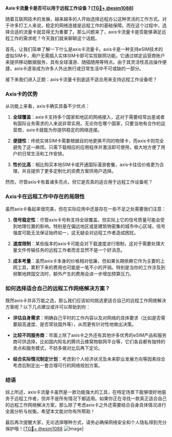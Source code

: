 **Axis卡流量卡是否可以用于远程工作设备？[[TG💪+ @esim1088](https://t.me/s/esim1088)]**

随着互联网技术的发展，越来越多的人开始选择远程办公这种灵活的工作方式。对于许多打工人来说，稳定的网络连接是远程工作的基础保障。而在这个过程中，选择合适的流量卡就显得尤为重要了。那么问题来了，axis卡流量卡是否能够满足远程工作的需求呢？今天我们就来聊聊这个话题。

首先，让我们简单了解一下什么是axis卡流量卡。axis卡是一种支持eSIM技术的虚拟SIM卡，用户无需插入实体SIM卡即可实现联网功能。它通过绑定运营商账户来提供移动数据服务，具有全球漫游、随插随用等特点。由于其灵活性高且操作便捷，axis卡逐渐成为许多人外出旅行或日常生活中不可或缺的一部分。

接下来我们进入正题：axis卡流量卡到底适不适合用来支持远程工作设备呢？

### Axis卡的优势

从功能上来看，axis卡确实具备不少优点：

1. **全球覆盖**：axis卡支持多个国家和地区的网络接入，这对于需要经常出差或者有国际业务需求的人来说非常实用。无论你在哪个国家，只要当地有合作的运营商，axis卡就能为你提供稳定的网络连接。
   
2. **便捷性**：传统实体SIM卡需要根据目的地更换不同的物理卡，而axis卡则完全避免了这一麻烦。只需下载相应的应用程序并激活即可使用，极大地方便了用户的日常生活和工作安排。

3. **性价比高**：相比购买本地SIM卡或开通国际漫游套餐，axis卡往往价格更为合理，并且提供了更多定制化的资费方案供用户选择。

然而，尽管axis卡有着诸多亮点，但它是否真的适合用于远程工作设备呢？

### Axis卡在远程工作中存在的局限性

虽然axis卡看起来很完美，但在实际应用中还是存在一些不足之处需要我们注意：

1. **信号稳定性**：尽管axis卡号称支持全球覆盖，但实际上它的信号质量可能会受到地理位置的影响。特别是在偏远地区或是建筑物密集的城市中心区域，信号强度可能无法保证始终如一，这无疑会对远程工作者造成困扰。

2. **速度限制**：某些版本的axis卡可能会对下载速度进行限制，这对于需要处理大量文件传输任务的远程工作者而言显然不是一个好消息。

3. **成本考量**：虽然axis卡本身的价格相对低廉，但如果长期依赖它作为主要的上网工具，累积下来的费用也可能是一笔不小的开销。特别是当你的工作涉及到频繁地跨国交流时，额外产生的费用会进一步增加预算压力。

### 如何选择适合自己的远程工作网络解决方案？

既然axis卡并非万能之选，那么我们应该如何挑选更适合自己的远程工作网络解决方案呢？以下几点建议或许可以帮助到你：

- **评估自身需求**：明确自己平时的工作内容以及对网络的具体要求（比如是否需要超高速度、是否常驻国外等），从而更有针对性地做出决策。
  
- **比较不同服务商**：市面上除了axis卡之外还有其他许多优秀的eSIM产品和服务商可供选择，比如国内知名的腾讯云蜂窝物联网平台等，它们各自都有独特的卖点和服务模式，不妨多做对比后再下定论。

- **结合实际情况制定计划**：考虑到个人经济状况及未来职业发展方向等因素综合考虑后制定出一套合理可行的网络规划方案。

### 结语

综上所述，axis卡流量卡虽然是一款功能强大的工具，在特定场景下能够很好地服务于远程工作者，但并不是所有情况下都适用。如果你正在寻找一款真正适合自己的远程工作网络解决方案，那么除了考虑axis卡之外还需要结合自身具体情况进行全面分析与权衡。希望本文能对你有所帮助！

最后再次提醒大家，无论选择哪种方式，请务必确保网络安全和个人隐私得到充分保护哦！[[TG💪+ @esim1088](https://t.me/s/esim1088) ![Image](https://i.postimg.cc/4NQfJmqS/Snipaste-2025-05-13-00-14-12.png)]